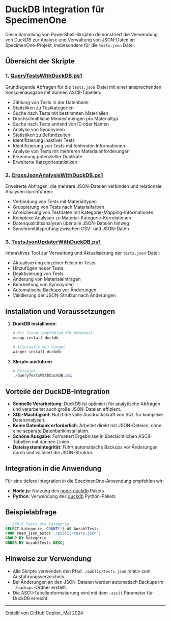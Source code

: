 # DuckDB Integration für SpecimenOne

Diese Sammlung von PowerShell-Skripten demonstriert die Verwendung von DuckDB zur Analyse und Verwaltung von JSON-Daten im SpecimenOne-Projekt, insbesondere für die `tests.json` Datei.

## Übersicht der Skripte

### 1. [QueryTestsWithDuckDB.ps1](./QueryTestsWithDuckDB.ps1)

Grundlegende Abfragen für die `tests.json`-Datei mit einer ansprechenden Konsolenausgabe mit dünnen ASCII-Tabellen:

- Zählung von Tests in der Datenbank
- Statistiken zu Testkategorien
- Suche nach Tests mit bestimmten Materialien
- Durchschnittliche Mindestmengen pro Materialtyp
- Suche nach Tests anhand von ID oder Namen
- Analyse von Synonymen
- Statistiken zu Befundzeiten
- Identifizierung inaktiver Tests
- Identifizierung von Tests mit fehlenden Informationen
- Analyse von Tests mit mehreren Materialanforderungen
- Erkennung potenzieller Duplikate
- Erweiterte Kategoriestatistiken

### 2. [CrossJsonAnalysisWithDuckDB.ps1](./CrossJsonAnalysisWithDuckDB.ps1)

Erweiterte Abfragen, die mehrere JSON-Dateien verbinden und relationale Analysen durchführen:

- Verbindung von Tests mit Materialtypen
- Gruppierung von Tests nach Materialfarben
- Anreicherung von Testdaten mit Kategorie-Mapping-Informationen
- Komplexe Analysen zu Material-Kategorie-Korrelationen
- Datenqualitätsanalysen über alle JSON-Dateien hinweg
- Synchronitätsprüfung zwischen CSV- und JSON-Daten

### 3. [TestsJsonUpdaterWithDuckDB.ps1](./TestsJsonUpdaterWithDuckDB.ps1)

Interaktives Tool zur Verwaltung und Aktualisierung der `tests.json`-Datei:

- Aktualisierung einzelner Felder in Tests
- Hinzufügen neuer Tests
- Deaktivierung von Tests
- Änderung von Materialeinträgen
- Bearbeitung von Synonymen
- Automatische Backups vor Änderungen
- Validierung der JSON-Struktur nach Änderungen

## Installation und Voraussetzungen

1. **DuckDB installieren**:
   ```powershell
   # Mit Scoop (empfohlen für Windows)
   scoop install duckdb

   # Alternativ mit winget
   winget install duckdb
   ```

2. **Skripte ausführen**:
   ```powershell
   # Beispiel
   ./QueryTestsWithDuckDB.ps1
   ```

## Vorteile der DuckDB-Integration

- **Schnelle Verarbeitung**: DuckDB ist optimiert für analytische Abfragen und verarbeitet auch große JSON-Dateien effizient.
- **SQL-Mächtigkeit**: Nutzt die volle Ausdruckskraft von SQL für komplexe Datenanalysen.
- **Keine Datenbank erforderlich**: Arbeitet direkt mit JSON-Dateien, ohne eine separate Datenbankinstallation.
- **Schöne Ausgabe**: Formatiert Ergebnisse in übersichtlichen ASCII-Tabellen mit dünnen Linien.
- **Dateisystemintegrität**: Führt automatische Backups vor Änderungen durch und validiert die JSON-Struktur.

## Integration in die Anwendung

Für eine tiefere Integration in die SpecimenOne-Anwendung empfehlen wir:

- **Node.js**: Nutzung des [node-duckdb](https://github.com/duckdb/duckdb-node) Pakets
- **Python**: Verwendung des [duckdb](https://github.com/duckdb/duckdb-python) Python-Pakets

## Beispielabfrage

```sql
-- Zählt Tests pro Kategorie
SELECT kategorie, COUNT(*) AS AnzahlTests 
FROM read_json_auto('./public/tests.json') 
GROUP BY kategorie 
ORDER BY AnzahlTests DESC;
```

## Hinweise zur Verwendung

- Alle Skripte verwenden den Pfad `./public/tests.json` relativ zum Ausführungsverzeichnis.
- Bei Änderungen an den JSON-Dateien werden automatisch Backups im `./backups`-Ordner erstellt.
- Die ASCII-Tabellenformatierung wird mit dem `-ascii` Parameter für DuckDB erreicht.

---

Erstellt von GitHub Copilot, Mai 2024
